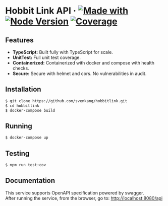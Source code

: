 # Hobbit Link API &middot; [![Made with](https://img.shields.io/badge/made%20with-nestjs-orange)](https://docs.nestjs.com/) [![Node Version](https://img.shields.io/badge/node-v16.9.1-blue)](https://github.com/svenkang/hobbitlink/blob/main/server/.nvmrc) [![Coverage](https://img.shields.io/badge/coverage-100%25-brightgreen)](https://github.com/svenkang/hobbitlink/blob/main/server/jest.config.ts)

## Features
* **TypeScript:** Built fully with TypeScript for scale.
* **UnitTest:** Full unit test coverage.
* **Containerized:** Containerized with docker and compose with health checks.
* **Secure:** Secure with helmet and cors. No vulnerabilities in audit.

## Installation
```bash
$ git clone https://github.com/svenkang/hobbitlink.git
$ cd hobbitlink
$ docker-compose build
```

## Running
```bash
$ docker-compose up
```

## Testing
```bash
$ npm run test:cov
```

## Documentation
This service supports OpenAPI specification powered by swagger.\
After running the service, from the browser, go to: [http://localhost:8080/api](http://localhost:8080/api)

